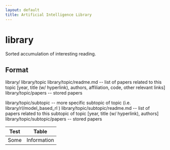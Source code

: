 ```yaml
---
layout: default
title: Artificial Intelligence Library
---
```


# library
Sorted accumulation of interesting reading.

## Format
library/
library/topic
library/topic/readme.md -- list of papers related to this topic [year, title (w/ hyperlink), authors, affiliation, code, other relevant links]
library/topic/papers -- stored papers

library/topic/subtopic -- more specific subtopic of topic (i.e. library/rl/model_based_rl )
library/topic/subtopic/readme.md -- list of papers related to this subtopic of topic [year, title (w/ hyperlink), authors]
library/topic/subtopic/papers -- stored papers

| Test | Table |
| --- | --- |
| Some | Information |